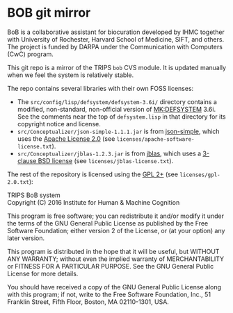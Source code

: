 # BOB git mirror #

BoB is a collaborative assistant for biocuration developed by IHMC together with University of Rochester, Harvard School of Medicine, SIFT, and others. The project is funded by DARPA under the Communication with Computers (CwC) program.

This git repo is a mirror of the TRIPS `bob` CVS module. It is updated manually when we feel the system is relatively stable.

The repo contains several libraries with their own FOSS licenses:

 * The `src/config/lisp/defsystem/defsystem-3.6i/` directory contains a modified, non-standard, non-official version of [MK:DEFSYSTEM](http://www.cliki.net/mk-defsystem) 3.6i. See the comments near the top of `defsystem.lisp` in that directory for its copyright notice and license.
 * `src/Conceptualizer/json-simple-1.1.1.jar` is from [json-simple](https://github.com/fangyidong/json-simple), which uses the [Apache License 2.0](https://www.apache.org/licenses/LICENSE-2.0) (see `licenses/apache-software-license.txt`).
 * `src/Conceptualizer/jblas-1.2.3.jar` is from [jblas](http://jblas.org), which uses a [3-clause BSD license](https://github.com/mikiobraun/jblas/blob/e1de8249b28137fa94a79558ee90ff037fd7c47d/COPYING) (see `licenses/jblas-license.txt`).

The rest of the repository is licensed using the [GPL 2+](http://www.gnu.org/licenses/old-licenses/gpl-2.0.en.html) (see `licenses/gpl-2.0.txt`):

TRIPS BoB system  
Copyright (C) 2016  Institute for Human & Machine Cognition

This program is free software; you can redistribute it and/or
modify it under the terms of the GNU General Public License
as published by the Free Software Foundation; either version 2
of the License, or (at your option) any later version.

This program is distributed in the hope that it will be useful,
but WITHOUT ANY WARRANTY; without even the implied warranty of
MERCHANTABILITY or FITNESS FOR A PARTICULAR PURPOSE.  See the
GNU General Public License for more details.

You should have received a copy of the GNU General Public License
along with this program; if not, write to the Free Software
Foundation, Inc., 51 Franklin Street, Fifth Floor, Boston, MA  02110-1301, USA.

